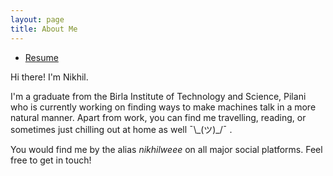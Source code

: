 ```yaml
---
layout: page
title: About Me
---
```

<ul class="pager main-pager">
  <li>
    <a href="/resume">Resume</a>
  </li>
</ul>

Hi there!
I'm Nikhil.

I'm a graduate from the Birla Institute of Technology and Science, Pilani who is currently working on finding ways to make machines talk in a more natural manner. Apart from work, you can find me travelling, reading, or sometimes just chilling out at home as well ¯\\\_(ツ)\_/¯ .

You would find me by the alias _nikhilweee_ on all major social platforms. Feel free to get in touch!
